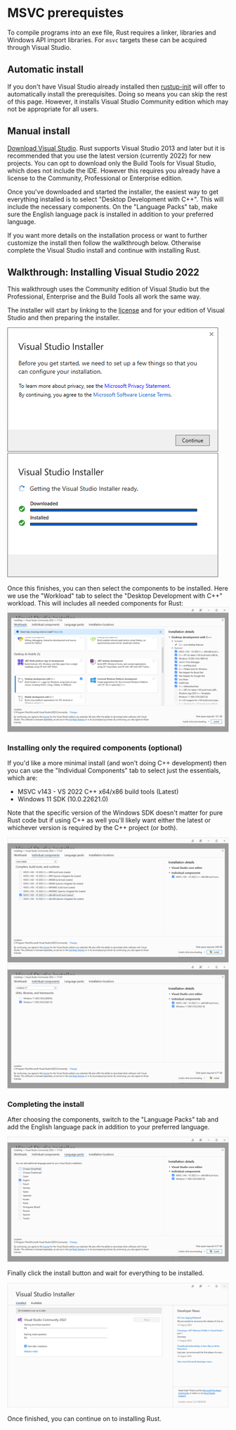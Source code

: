 # MSVC prerequistes

To compile programs into an exe file, Rust requires a linker, libraries and Windows API import libraries.
For `msvc` targets these can be acquired through Visual Studio.

## Automatic install

If you don't have Visual Studio already installed then [rustup-init] will offer to automatically install the prerequisites.
Doing so means you can skip the rest of this page.
However, it installs Visual Studio Community edition which may not be appropriate for all users.

## Manual install

[Download Visual Studio][vs downloads].
Rust supports Visual Studio 2013 and later but it is recommended that you use the latest version (currently 2022) for new projects.
You can opt to download only the Build Tools for Visual Studio, which does not include the IDE.
However this requires you already have a license to the Community, Professional or Enterprise edition.

Once you've downloaded and started the installer, the easiest way to get everything installed is to select "Desktop Development with C++".
This will include the necessary components.
On the "Language Packs" tab, make sure the English language pack is installed in addition to your preferred language.

If you want more details on the installation process or want to further customize the install then follow the walkthrough below.
Otherwise complete the Visual Studio install and continue with installing Rust.

## Walkthrough: Installing Visual Studio 2022

This walkthrough uses the Community edition of Visual Studio but the Professional, Enterprise and the Build Tools all work the same way.

The installer will start by linking to the [license][vs licences] and for your edition of Visual Studio and then preparing the installer.

![Accept the license](images/step1.png)
![Installing the installer](images/step2.png)

Once this finishes, you can then select the components to be installed.
Here we use the "Workload" tab to select the "Desktop Development with C++" workload.
This will includes all needed components for Rust:
![Select the C++ Workload](images/step3.png)

### Installing only the required components (optional)

If you'd like a more minimal install (and won't doing C++ development) then you can use the "Individual Components" tab to select just the essentials, which are:

* MSVC v143 - VS 2022 C++ x64/x86 build tools (Latest)
* Windows 11 SDK (10.0.22621.0)

Note that the specific version of the Windows SDK doesn't matter for pure Rust code but if using C++ as well you'll likely want either the latest or whichever version is required by the C++ project (or both).

![Select the latest MSVC component](images/component-msvc.png)
![Select the Windows 11 SDK component](images/component-sdk.png)

### Completing the install

After choosing the components, switch to the "Language Packs" tab and add the English language pack in addition to your preferred language.

![Add the English language](images/step4.png)

Finally click the install button and wait for everything to be installed.

![Wait for the install to complete](images/step5.png)

Once finished, you can continue on to installing Rust.

[rustup-init]: https://rustup.rs
[vs downloads]: https://visualstudio.microsoft.com/downloads/
[vs licences]: https://visualstudio.microsoft.com/license-terms/
